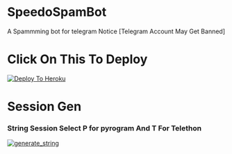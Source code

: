 # SpeedoSpamBot
A Spammming bot for telegram Notice [Telegram Account May Get Banned]

 #  Click On This To Deploy

[![Deploy To Heroku](https://www.herokucdn.com/deploy/button.svg)](https://heroku.com/deploy?template=https://github.com/InternetAmethyst/SpeedoSpamBot)


# Session Gen 
### String Session Select P for pyrogram And T For Telethon
<a href="https://replit.com/@amanpandey7647/Speedo-Session#main.py"><img src="https://img.shields.io/badge/run-string__session.py-blue?style=for-the-badge&logo=repl.it" alt="generate_string" /></a>
